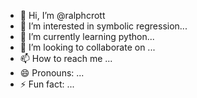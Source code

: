 - 👋 Hi, I’m @ralphcrott
- 👀 I’m interested in symbolic regression...
- 🌱 I’m currently learning python...
- 💞️ I’m looking to collaborate on ...
- 📫 How to reach me ...
- 😄 Pronouns: ...
- ⚡ Fun fact: ...

<!---
ralphcrott/ralphcrott is a ✨ special ✨ repository because its `README.md` (this file) appears on your GitHub profile.
You can click the Preview link to take a look at your changes.
--->
